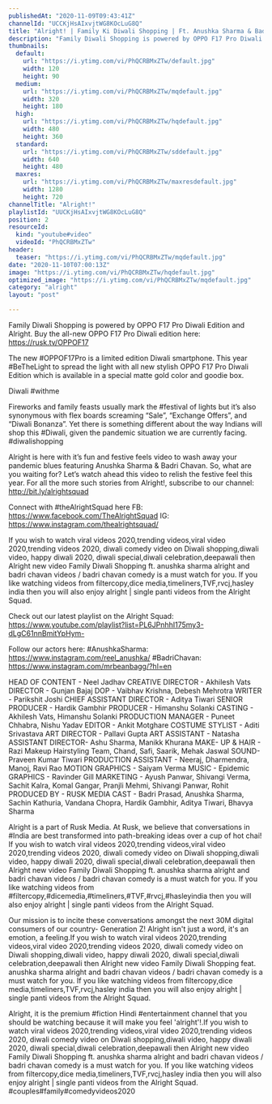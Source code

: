```yaml
---
publishedAt: "2020-11-09T09:43:41Z"
channelId: "UCCKjHsAIxvjtWG8KOcLuG8Q"
title: "Alright! | Family Ki Diwali Shopping | Ft. Anushka Sharma & Badri Chavan"
description: "Family Diwali Shopping is powered by OPPO F17 Pro Diwali Edition and Alright. \nBuy the all-new OPPO F17 Pro Diwali edition here: https://rusk.tv/OPPOF17\n\nThe new #OPPOF17Pro is a limited edition Diwali smartphone. This year #BeTheLight to spread the light with all new stylish OPPO F17 Pro Diwali Edition which is available in a special matte gold color and goodie box.  \n\nDiwali #withme\n\nFireworks and family feasts usually mark the #festival of lights but it’s also synonymous with flex boards screaming “Sale”, “Exchange Offers”, and “Diwali Bonanza”. Yet there is something different about the way Indians will shop this #Diwali, given the pandemic situation we are currently facing. #diwalishopping\n\nAlright is here with it’s fun and festive feels video to wash away your pandemic blues featuring Anushka Sharma & Badri Chavan. So, what are you waiting for? Let’s watch ahead this video to relish the festive feel this year. For all the more such stories from Alright!, subscribe to our channel: http://bit.ly/alrightsquad\n\nConnect with #theAlrightSquad here \nFB: https://www.facebook.com/TheAlrightSquad\nIG: https://www.instagram.com/thealrightsquad/\n\nIf you wish to watch viral videos 2020,trending videos,viral video 2020,trending videos 2020, diwali comedy video on Diwali shopping,diwali video, happy diwali 2020, diwali special,diwali celebration,deepawali then Alright new video Family Diwali Shopping ft. anushka sharma alright and badri chavan videos / badri chavan comedy is a must watch for you. If you like watching videos from filtercopy,dice media,timeliners,TVF,rvcj,hasley india then you will also enjoy alright | single panti videos from the Alright Squad.\n\nCheck out our latest playlist on the Alright Squad: https://www.youtube.com/playlist?list=PL6JPnhhI175my3-dLgC61nnBmitYpHym-\n\nFollow our actors here:\n#AnushkaSharma: https://www.instagram.com/reel_anushka/\n#BadriChavan:  https://www.instagram.com/mrbeanbagg/?hl=en\n\nHEAD OF CONTENT - Neel Jadhav\nCREATIVE DIRECTOR - Akhilesh Vats\nDIRECTOR - Gunjan Bajaj\nDOP - Vaibhav Krishna, Debesh Mehrotra\nWRITER - Parikshit Joshi\nCHIEF ASSISTANT DIRECTOR - Aditya Tiwari\nSENIOR PRODUCER - Hardik Gambhir\nPRODUCER - Himanshu Solanki\nCASTING - Akhilesh Vats, Himanshu Solanki\nPRODUCTION MANAGER - Puneet Chhabra, Nishu Yadav\nEDITOR - Ankit Motghare\nCOSTUME STYLIST - Aditi Srivastava\nART DIRECTOR - Pallavi Gupta\nART ASSISTANT - Natasha\nASSISTANT DIRECTOR- Ashu Sharma, Manikk Khurana\nMAKE- UP & HAIR - Razi Makeup Hairstyling Team, Chand, Safi, Saarik, Mehak Jaswal\nSOUND- Praveen Kumar Tiwari\nPRODUCTION ASSISTANT - Neeraj, Dharmendra, Manoj, Ravi Rao\nMOTION GRAPHICS - Saiyam Verma\nMUSIC - Epidemic\nGRAPHICS - Ravinder Gill\nMARKETING - Ayush Panwar, Shivangi Verma, Sachit Kalra, Komal Gangar, Pranjli Mehmi,\nShivangi Panwar, Rohit\nPRODUCED BY - RUSK MEDIA\nCAST - Badri Prasad, Anushka Sharma, Sachin Kathuria, Vandana Chopra, Hardik Gambhir, Aditya\nTiwari, Bhavya Sharma\n\nAlright is a part of Rusk Media. At Rusk, we believe that conversations in #India are best transformed into path-breaking ideas over a cup of  hot chai! If you wish to watch viral videos 2020,trending videos,viral video 2020,trending videos 2020, diwali comedy video on Diwali shopping,diwali video, happy diwali 2020, diwali special,diwali celebration,deepawali then Alright new video Family Diwali Shopping ft. anushka sharma alright and badri chavan videos / badri chavan comedy is a must watch for you. If you like watching videos from #filtercopy,#dicemedia,#timeliners,#TVF,#rvcj,#hasleyindia then you will also enjoy alright | single panti videos from the Alright Squad.\n\nOur mission is to incite these conversations amongst the next 30M digital consumers of our country- Generation Z! Alright isn't just a word, it's an emotion, a feeling.If you wish to watch viral videos 2020,trending videos,viral video 2020,trending videos 2020, diwali comedy video on Diwali shopping,diwali video, happy diwali 2020, diwali special,diwali celebration,deepawali then Alright new video Family Diwali Shopping feat. anushka sharma alright and badri chavan videos / badri chavan comedy is a must watch for you. If you like watching videos from filtercopy,dice media,timeliners,TVF,rvcj,hasley india then you will also enjoy alright | single panti videos from the Alright Squad.\n\nAlright, it is the premium #fiction Hindi #entertainment channel that you should be watching because it will make you feel 'alright'!.If you wish to watch viral videos 2020,trending videos,viral video 2020,trending videos 2020, diwali comedy video on Diwali shopping,diwali video, happy diwali 2020, diwali special,diwali celebration,deepawali then Alright new video Family Diwali Shopping ft. anushka sharma alright and badri chavan videos / badri chavan comedy is a must watch for you. If you like watching videos from filtercopy,dice media,timeliners,TVF,rvcj,hasley india then you will also enjoy alright | single panti videos from the Alright Squad. #couples#family#comedyvideos2020"
thumbnails:
  default:
    url: "https://i.ytimg.com/vi/PhQCRBMxZTw/default.jpg"
    width: 120
    height: 90
  medium:
    url: "https://i.ytimg.com/vi/PhQCRBMxZTw/mqdefault.jpg"
    width: 320
    height: 180
  high:
    url: "https://i.ytimg.com/vi/PhQCRBMxZTw/hqdefault.jpg"
    width: 480
    height: 360
  standard:
    url: "https://i.ytimg.com/vi/PhQCRBMxZTw/sddefault.jpg"
    width: 640
    height: 480
  maxres:
    url: "https://i.ytimg.com/vi/PhQCRBMxZTw/maxresdefault.jpg"
    width: 1280
    height: 720
channelTitle: "Alright!"
playlistId: "UUCKjHsAIxvjtWG8KOcLuG8Q"
position: 2
resourceId:
  kind: "youtube#video"
  videoId: "PhQCRBMxZTw"
header:
  teaser: "https://i.ytimg.com/vi/PhQCRBMxZTw/mqdefault.jpg"
date: "2020-11-10T07:00:13Z"
image: "https://i.ytimg.com/vi/PhQCRBMxZTw/hqdefault.jpg"
optimized_image: "https://i.ytimg.com/vi/PhQCRBMxZTw/mqdefault.jpg"
category: "alright"
layout: "post"

---
```

Family Diwali Shopping is powered by OPPO F17 Pro Diwali Edition and Alright. 
Buy the all-new OPPO F17 Pro Diwali edition here: https://rusk.tv/OPPOF17

The new #OPPOF17Pro is a limited edition Diwali smartphone. This year #BeTheLight to spread the light with all new stylish OPPO F17 Pro Diwali Edition which is available in a special matte gold color and goodie box.  

Diwali #withme

Fireworks and family feasts usually mark the #festival of lights but it’s also synonymous with flex boards screaming “Sale”, “Exchange Offers”, and “Diwali Bonanza”. Yet there is something different about the way Indians will shop this #Diwali, given the pandemic situation we are currently facing. #diwalishopping

Alright is here with it’s fun and festive feels video to wash away your pandemic blues featuring Anushka Sharma & Badri Chavan. So, what are you waiting for? Let’s watch ahead this video to relish the festive feel this year. For all the more such stories from Alright!, subscribe to our channel: http://bit.ly/alrightsquad

Connect with #theAlrightSquad here 
FB: https://www.facebook.com/TheAlrightSquad
IG: https://www.instagram.com/thealrightsquad/

If you wish to watch viral videos 2020,trending videos,viral video 2020,trending videos 2020, diwali comedy video on Diwali shopping,diwali video, happy diwali 2020, diwali special,diwali celebration,deepawali then Alright new video Family Diwali Shopping ft. anushka sharma alright and badri chavan videos / badri chavan comedy is a must watch for you. If you like watching videos from filtercopy,dice media,timeliners,TVF,rvcj,hasley india then you will also enjoy alright | single panti videos from the Alright Squad.

Check out our latest playlist on the Alright Squad: https://www.youtube.com/playlist?list=PL6JPnhhI175my3-dLgC61nnBmitYpHym-

Follow our actors here:
#AnushkaSharma: https://www.instagram.com/reel_anushka/
#BadriChavan:  https://www.instagram.com/mrbeanbagg/?hl=en

HEAD OF CONTENT - Neel Jadhav
CREATIVE DIRECTOR - Akhilesh Vats
DIRECTOR - Gunjan Bajaj
DOP - Vaibhav Krishna, Debesh Mehrotra
WRITER - Parikshit Joshi
CHIEF ASSISTANT DIRECTOR - Aditya Tiwari
SENIOR PRODUCER - Hardik Gambhir
PRODUCER - Himanshu Solanki
CASTING - Akhilesh Vats, Himanshu Solanki
PRODUCTION MANAGER - Puneet Chhabra, Nishu Yadav
EDITOR - Ankit Motghare
COSTUME STYLIST - Aditi Srivastava
ART DIRECTOR - Pallavi Gupta
ART ASSISTANT - Natasha
ASSISTANT DIRECTOR- Ashu Sharma, Manikk Khurana
MAKE- UP & HAIR - Razi Makeup Hairstyling Team, Chand, Safi, Saarik, Mehak Jaswal
SOUND- Praveen Kumar Tiwari
PRODUCTION ASSISTANT - Neeraj, Dharmendra, Manoj, Ravi Rao
MOTION GRAPHICS - Saiyam Verma
MUSIC - Epidemic
GRAPHICS - Ravinder Gill
MARKETING - Ayush Panwar, Shivangi Verma, Sachit Kalra, Komal Gangar, Pranjli Mehmi,
Shivangi Panwar, Rohit
PRODUCED BY - RUSK MEDIA
CAST - Badri Prasad, Anushka Sharma, Sachin Kathuria, Vandana Chopra, Hardik Gambhir, Aditya
Tiwari, Bhavya Sharma

Alright is a part of Rusk Media. At Rusk, we believe that conversations in #India are best transformed into path-breaking ideas over a cup of  hot chai! If you wish to watch viral videos 2020,trending videos,viral video 2020,trending videos 2020, diwali comedy video on Diwali shopping,diwali video, happy diwali 2020, diwali special,diwali celebration,deepawali then Alright new video Family Diwali Shopping ft. anushka sharma alright and badri chavan videos / badri chavan comedy is a must watch for you. If you like watching videos from #filtercopy,#dicemedia,#timeliners,#TVF,#rvcj,#hasleyindia then you will also enjoy alright | single panti videos from the Alright Squad.

Our mission is to incite these conversations amongst the next 30M digital consumers of our country- Generation Z! Alright isn't just a word, it's an emotion, a feeling.If you wish to watch viral videos 2020,trending videos,viral video 2020,trending videos 2020, diwali comedy video on Diwali shopping,diwali video, happy diwali 2020, diwali special,diwali celebration,deepawali then Alright new video Family Diwali Shopping feat. anushka sharma alright and badri chavan videos / badri chavan comedy is a must watch for you. If you like watching videos from filtercopy,dice media,timeliners,TVF,rvcj,hasley india then you will also enjoy alright | single panti videos from the Alright Squad.

Alright, it is the premium #fiction Hindi #entertainment channel that you should be watching because it will make you feel 'alright'!.If you wish to watch viral videos 2020,trending videos,viral video 2020,trending videos 2020, diwali comedy video on Diwali shopping,diwali video, happy diwali 2020, diwali special,diwali celebration,deepawali then Alright new video Family Diwali Shopping ft. anushka sharma alright and badri chavan videos / badri chavan comedy is a must watch for you. If you like watching videos from filtercopy,dice media,timeliners,TVF,rvcj,hasley india then you will also enjoy alright | single panti videos from the Alright Squad. #couples#family#comedyvideos2020
